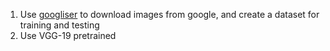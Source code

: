 1. Use [googliser](https://github.com/teracow/googliser) to download images from google, and create a dataset for training and testing
2. Use VGG-19 pretrained
